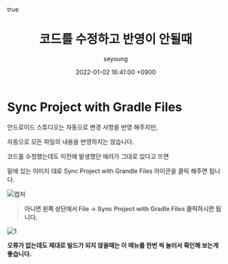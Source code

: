 ﻿---
title: "코드를 수정하고 반영이 안될때"
author: seyoung
date: '2022-01-02 16:41:00 +0900'
categories: Android Settings
tags: [android,roadmap]
math: true
mermaid: true
---


# Sync Project with Gradle Files

안드로이드 스튜디오는 자동으로 변경 사항을 반영 해주지만,

자동으로 모든 파일의 내용을  반영하지는 않습니다.

코드를 수정했는데도 이전에 발생했던 에러가 그대로 있다고 뜨면

밑에 있는 이미지 대로 Sync Project with Grandle Files 아이콘을 클릭 해주면 됩니다.


![캡처](https://user-images.githubusercontent.com/54762273/147869227-02efc73d-8a60-4016-ae55-21da4a625caf.jpg)

> **아니면 왼쪽 상단에서 File -> Sync Project with Gradle Files 클릭하시면 됩니다.**

![1](https://user-images.githubusercontent.com/54762273/147869325-631b2d93-1e96-40e4-a323-4f83ddcb4d7f.jpg)


**오류가 없는데도 제대로 빌드가 되지 않을때는 이 메뉴를 한번 씩 눌러서 확인해 보는게 좋습니다.**
